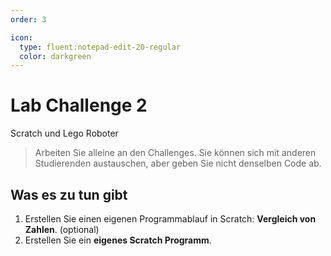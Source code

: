 ```yaml
---
order: 3

icon:
  type: fluent:notepad-edit-20-regular
  color: darkgreen
---
```


# Lab Challenge 2

Scratch und Lego Roboter

> Arbeiten Sie alleine an den Challenges. Sie können sich mit anderen Studierenden austauschen, aber geben Sie nicht denselben Code ab. 

## Was es zu tun gibt

1. Erstellen Sie einen eigenen Programmablauf in Scratch: **Vergleich von Zahlen**. (optional)
2. Erstellen Sie ein **eigenes Scratch Programm**.



